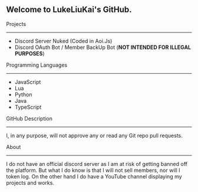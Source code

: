 ## Welcome to LukeLiuKai's GitHub.

Projects
- - - -
- Discord Server Nuked (Coded in Aoi.Js)
- Discord OAuth Bot / Member BackUp Bot (**NOT INTENDED FOR ILLEGAL PURPOSES**)

Programming Languages
- - - -
- JavaScript
- Lua
- Python
- Java
- TypeScript

GitHub Description
- - - -
I, in any purpose, will not approve any or read any Git repo pull requests.

About
- - - -
I do not have an official discord server as I am at risk of getting banned off the platform. But what I do know is that I will not sell members, nor will I token log. On the other hand I do have a YouTube channel displaying my projects and works.
